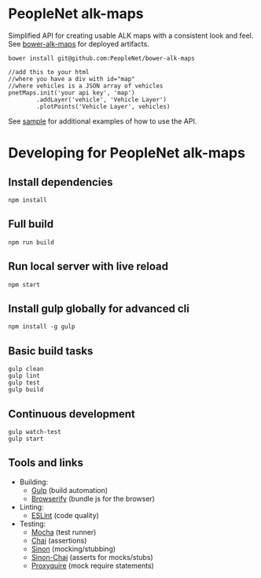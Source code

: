 # PeopleNet alk-maps
Simplified API for creating usable ALK maps with a consistent look and feel.
See [bower-alk-maps](https://github.com/PeopleNet/bower-alk-maps) for deployed artifacts.

    bower install git@github.com:PeopleNet/bower-alk-maps
    
    //add this to your html
    //where you have a div with id="map"
    //where vehicles is a JSON array of vehicles
    pnetMaps.init('your api key', 'map')
            .addLayer('vehicle', 'Vehicle Layer')
            .plotPoints('Vehicle Layer', vehicles) 
    
See [sample](https://github.com/PeopleNet/alk-maps/blob/master/src/sample/index.html) for additional examples of how to use the API.

# Developing for PeopleNet alk-maps

Install dependencies
--------------------
    npm install

Full build
----------
    npm run build
  
Run local server with live reload
---------------------------------
    npm start
  
Install gulp globally for advanced cli
------------------------------------
    npm install -g gulp
  
Basic build tasks
-----------------
    gulp clean
    gulp lint
    gulp test
    gulp build

Continuous development
----------------------
    gulp watch-test
    gulp start
    
    
Tools and links
---------------
* Building:
  * [Gulp](http://gulpjs.com) (build automation)
  * [Browserify](http://browserify.org) (bundle js for the browser)
* Linting:
  * [ESLint](http://eslint.org) (code quality)
* Testing:
  * [Mocha](http://mochajs.org) (test runner)
  * [Chai](http://chaijs.com) (assertions)
  * [Sinon](http://sinonjs.org) (mocking/stubbing)
  * [Sinon-Chai](https://github.com/domenic/sinon-chai) (asserts for mocks/stubs)
  * [Proxyquire](https://github.com/thlorenz/proxyquire) (mock require statements)
